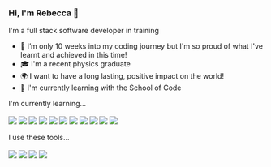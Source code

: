 ### Hi, I'm Rebecca 🦔

I'm a full stack software developer in training 

- 🌱 I’m only 10 weeks into my coding journey but I'm so proud of what I've learnt and achieved in this time!
- :mortar_board: I'm a recent physics graduate
- 🌍 I want to have a long lasting, positive impact on the world!
- :rocket: I'm currently learning with the School of Code

I'm currently learning...<br/><br/>
<img src="https://img.shields.io/badge/JavaScript-323330?style=for-the-badge&logo=javascript&logoColor=F7DF1E"/>
<img src='https://img.shields.io/badge/CSS3-1572B6?style=for-the-badge&logo=css3&logoColor=white'/>
<img src='https://img.shields.io/badge/HTML5-E34F26?style=for-the-badge&logo=html5&logoColor=white'/>
<img src='https://img.shields.io/badge/React-20232A?style=for-the-badge&logo=react&logoColor=61DAFB'/>
<img src='https://img.shields.io/badge/Jest-C21325?style=for-the-badge&logo=jest&logoColor=white'/>
<img src='https://img.shields.io/badge/Playwright-45ba4b?style=for-the-badge&logo=Playwright&logoColor=white'/>
<img src='https://img.shields.io/badge/GIT-E44C30?style=for-the-badge&logo=git&logoColor=white'/>
<img src='https://img.shields.io/badge/Node.js-339933?style=for-the-badge&logo=nodedotjs&logoColor=white'/>
<img src='https://img.shields.io/badge/Express.js-000000?style=for-the-badge&logo=express&logoColor=white'/>
<img src='https://img.shields.io/badge/PostgreSQL-316192?style=for-the-badge&logo=postgresql&logoColor=white'/>
<img src='https://img.shields.io/badge/TypeScript-007ACC?style=for-the-badge&logo=typescript&logoColor=white'/>

I use these tools...<br/><br/>
<img src='https://img.shields.io/badge/Figma-F24E1E?style=for-the-badge&logo=figma&logoColor=white'/>
<img src="https://img.shields.io/badge/Canva-%2300C4CC.svg?&style=for-the-badge&logo=Canva&logoColor=white"/>
<img src='https://img.shields.io/badge/VSCode-0078D4?style=for-the-badge&logo=visual%20studio%20code&logoColor=white'/>
<img src='https://img.shields.io/badge/GitHub-100000?style=for-the-badge&logo=github&logoColor=white'/>

<!--
- 🔭 I’m currently working on ...
- 👯 I’m looking to collaborate on ...
- 🤔 I’m looking for help with ...
- 💬 Ask me about ...
- 📫 How to reach me: ...
- 😄 Pronouns: ...
- ⚡ Fun fact: ...
-->
